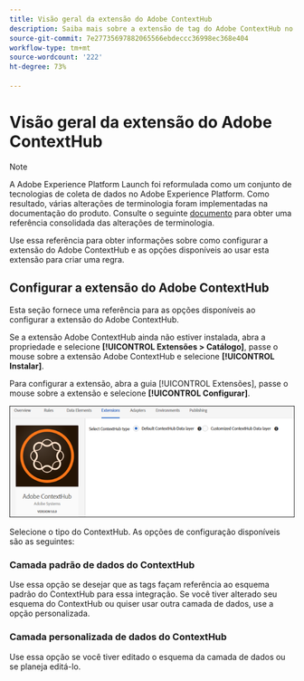 ```yaml
---
title: Visão geral da extensão do Adobe ContextHub
description: Saiba mais sobre a extensão de tag do Adobe ContextHub no Adobe Experience Platform.
source-git-commit: 7e27735697882065566ebdeccc36998ec368e404
workflow-type: tm+mt
source-wordcount: '222'
ht-degree: 73%

---
```


# Visão geral da extensão do Adobe ContextHub

>[!NOTE]
>
>A Adobe Experience Platform Launch foi reformulada como um conjunto de tecnologias de coleta de dados no Adobe Experience Platform. Como resultado, várias alterações de terminologia foram implementadas na documentação do produto. Consulte o seguinte [documento](../../../term-updates.md) para obter uma referência consolidada das alterações de terminologia.

Use essa referência para obter informações sobre como configurar a extensão do Adobe ContextHub e as opções disponíveis ao usar esta extensão para criar uma regra.

## Configurar a extensão do Adobe ContextHub

Esta seção fornece uma referência para as opções disponíveis ao configurar a extensão do Adobe ContextHub.

Se a extensão Adobe ContextHub ainda não estiver instalada, abra a propriedade e selecione **[!UICONTROL Extensões > Catálogo]**, passe o mouse sobre a extensão Adobe ContextHub e selecione **[!UICONTROL Instalar]**.

Para configurar a extensão, abra a guia [!UICONTROL Extensões], passe o mouse sobre a extensão e selecione **[!UICONTROL Configurar]**.

![](../../../images/ext-contexthub-config.png)

Selecione o tipo do ContextHub. As opções de configuração disponíveis são as seguintes:

### Camada padrão de dados do ContextHub

Use essa opção se desejar que as tags façam referência ao esquema padrão do ContextHub para essa integração. Se você tiver alterado seu esquema do ContextHub ou quiser usar outra camada de dados, use a opção personalizada.

### Camada personalizada de dados do ContextHub

Use essa opção se você tiver editado o esquema da camada de dados ou se planeja editá-lo.

